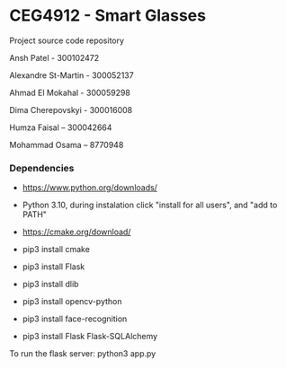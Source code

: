 # CEG4912 - Smart Glasses

Project source code repository

Ansh Patel - 300102472

Alexandre St-Martin - 300052137

Ahmad El Mokahal - 300059298

Dima Cherepovskyi - 300016008

Humza Faisal – 300042664

Mohammad Osama – 8770948

### Dependencies

* https://www.python.org/downloads/
* Python 3.10, during instalation click "install for all users", and "add to PATH"


* https://cmake.org/download/
* pip3 install cmake


* pip3 install Flask
* pip3 install dlib
* pip3 install opencv-python
* pip3 install face-recognition
* pip3 install Flask Flask-SQLAlchemy

To run the flask server: python3 app.py
